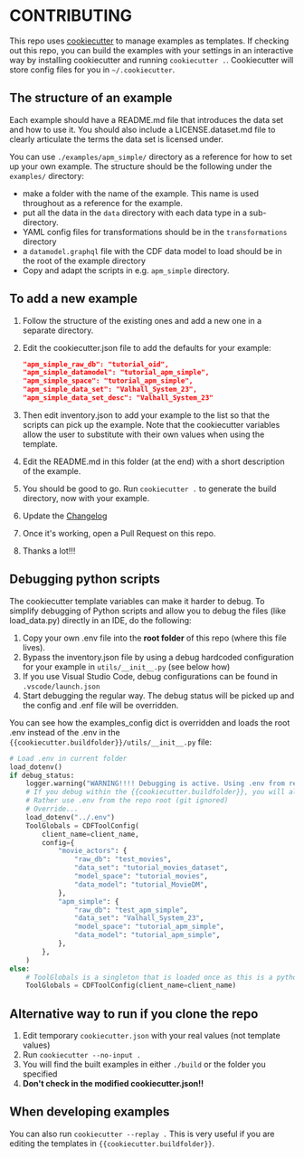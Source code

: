 # CONTRIBUTING

This repo uses [cookiecutter](https://cookiecutter.readthedocs.io/en/stable/index.html) to manage examples
as templates. If checking out this repo, you can build the examples with your settings in an interactive way
by installing cookiecutter and running `cookiecutter .`.
Cookiecutter will store config files for you in `~/.cookiecutter`.

## The structure of an example

Each example should have a README.md file that introduces the data set and how
to use it. You should also include a LICENSE.dataset.md file to clearly articulate the terms
the data set is licensed under.

You can use `./examples/apm_simple/` directory as a reference for how to set up your own example.
The structure should be the following under the `examples/` directory:

* make a folder with the name of the example. This name is used throughout as a reference for
    the example.
* put all the data in the `data` directory with each data type in a sub-directory.
* YAML config files for transformations should be in the `transformations` directory
* a `datamodel.graphql` file with the CDF data model to load should be in the root
    of the example directory
* Copy and adapt the scripts in e.g. `apm_simple` directory.

## To add a new example

1. Follow the structure of the existing ones and add a new one in a separate directory.
2. Edit the cookiecutter.json file to add the defaults for your example:

    ```json
    "apm_simple_raw_db": "tutorial_oid",
    "apm_simple_datamodel": "tutorial_apm_simple",
    "apm_simple_space": "tutorial_apm_simple",
    "apm_simple_data_set": "Valhall_System_23",
    "apm_simple_data_set_desc": "Valhall_System_23"
    ```

3. Then edit inventory.json to add your example to the list so that the scripts can pick up
    the example. Note that the cookiecutter variables allow the user to substitute with their own values when using the template.

4. Edit the README.md in this folder (at the end) with a short description of the example.

5. You should be good to go. Run `cookiecutter .` to generate the build directory, now with your example.

6. Update the [Changelog](./CHANGELOG.md)

7. Once it's working, open a Pull Request on this repo.

8. Thanks a lot!!!

## Debugging python scripts

The cookiecutter template variables can make it harder to debug. To simplify debugging of
Python scripts and allow you to debug the files (like load_data.py) directly in an IDE,
do the following:

1. Copy your own .env file into the **root folder** of this repo (where this file lives).
2. Bypass the inventory.json file by using a debug hardcoded configuration for your example in
    `utils/__init__.py` (see below how)
3. If you use Visual Studio Code, debug configurations can be found in `.vscode/launch.json`
4. Start debugging the regular way. The debug status will be picked up and the config and .enf file will be overridden.

You can see how the examples_config dict is overridden and loads the root .env instead of the .env
in the `{{cookiecutter.buildfolder}}/utils/__init__.py` file:

```python
# Load .env in current folder
load_dotenv()
if debug_status:
    logger.warning("WARNING!!!! Debugging is active. Using .env from repo root.")
    # If you debug within the {{cookiecutter.buildfolder}}, you will already have a .env file as a template there (git controlled).
    # Rather use .env from the repo root (git ignored)
    # Override...
    load_dotenv("../.env")
    ToolGlobals = CDFToolConfig(
        client_name=client_name,
        config={
            "movie_actors": {
                "raw_db": "test_movies",
                "data_set": "tutorial_movies_dataset",
                "model_space": "tutorial_movies",
                "data_model": "tutorial_MovieDM",
            },
            "apm_simple": {
                "raw_db": "test_apm_simple",
                "data_set": "Valhall_System_23",
                "model_space": "tutorial_apm_simple",
                "data_model": "tutorial_apm_simple",
            },
        },
    )
else:
    # ToolGlobals is a singleton that is loaded once as this is a python module
    ToolGlobals = CDFToolConfig(client_name=client_name)
```

## Alternative way to run if you clone the repo

1. Edit temporary `cookiecutter.json` with your real values (not template values)
2. Run `cookiecutter --no-input .`
3. You will find the built examples in either `./build` or the folder you specified
4. **Don't check in the modified cookiecutter.json!!**

## When developing examples

You can also run `cookiecutter --replay .` This is very useful if you are editing the templates in `{{cookiecutter.buildfolder}}`.
